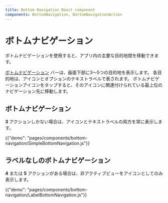 ```yaml
---
title: Bottom Navigation React component
components: BottomNavigation, BottomNavigationAction
---
```


# ボトムナビゲーション

<p class="description">ボトムナビゲーションを使用すると、アプリ内の主要な目的地間を移動できます。</p>

[ボトムナビゲーション](https://material.io/design/components/bottom-navigation.html) バーは、画面下部に3〜5つの目的地を表示します。 各目的地は、アイコンとオプションのテキストラベルで表されます。 ボトムナビゲーションアイコンをタップすると、そのアイコンに関連付けられている最上位のナビゲーション先に移動します。

## ボトムナビゲーション

**3** アクションしかない場合は、アイコンとテキストラベルの両方を常に表示します。

{{"demo": "pages/components/bottom-navigation/SimpleBottomNavigation.js"}}

## ラベルなしのボトムナビゲーション

**4** または **5** アクションがある場合は、非アクティブビューをアイコンとしてのみ表示します。

{{"demo": "pages/components/bottom-navigation/LabelBottomNavigation.js"}}